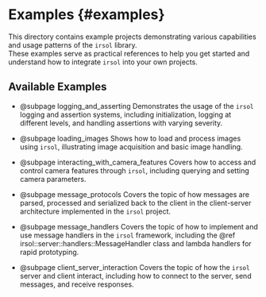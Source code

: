 # Examples {#examples}

This directory contains example projects demonstrating various capabilities and usage patterns of the `irsol` library.  
These examples serve as practical references to help you get started and understand how to integrate `irsol` into your own projects.


## Available Examples

* @subpage logging_and_asserting
  Demonstrates the usage of the `irsol` logging and assertion systems, including initialization, logging at different levels, and handling assertions with varying severity.

* @subpage loading_images
  Shows how to load and process images using `irsol`, illustrating image acquisition and basic image handling.

* @subpage interacting_with_camera_features
  Covers how to access and control camera features through `irsol`, including querying and setting camera parameters.

* @subpage message_protocols
  Covers the topic of how messages are parsed, processed and serialized back to the client in the client-server architecture implemented in the `irsol` project.

* @subpage message_handlers
  Covers the topic of how to implement and use message handlers in the `irsol` framework, including the @ref irsol::server::handlers::MessageHandler class and lambda handlers for rapid prototyping.

* @subpage client_server_interaction
  Covers the topic of how the `irsol` server and client interact, including how to connect to the server, send messages, and receive responses.


